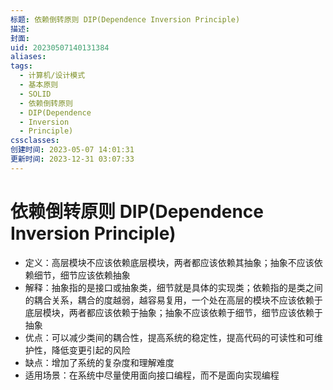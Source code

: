 ```yaml
---
标题: 依赖倒转原则 DIP(Dependence Inversion Principle)
描述: 
封面: 
uid: 20230507140131384
aliases: 
tags:
  - 计算机/设计模式
  - 基本原则
  - SOLID
  - 依赖倒转原则
  - DIP(Dependence
  - Inversion
  - Principle)
cssclasses: 
创建时间: 2023-05-07 14:01:31
更新时间: 2023-12-31 03:07:33
---
```


# 依赖倒转原则 DIP(Dependence Inversion Principle)

- 定义：高层模块不应该依赖底层模块，两者都应该依赖其抽象；抽象不应该依赖细节，细节应该依赖抽象
- 解释：抽象指的是接口或抽象类，细节就是具体的实现类；依赖指的是类之间的耦合关系，耦合的度越弱，越容易复用，一个处在高层的模块不应该依赖于底层模块，两者都应该依赖于抽象；抽象不应该依赖于细节，细节应该依赖于抽象
- 优点：可以减少类间的耦合性，提高系统的稳定性，提高代码的可读性和可维护性，降低变更引起的风险
- 缺点：增加了系统的复杂度和理解难度
- 适用场景：在系统中尽量使用面向接口编程，而不是面向实现编程

